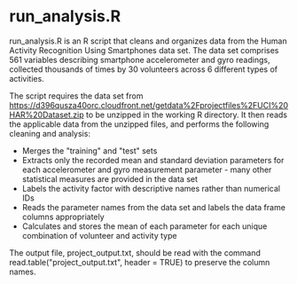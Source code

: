 # run_analysis.R

run_analysis.R is an R script that cleans and organizes data from the Human Activity Recognition Using Smartphones data set.  The data set comprises 561 variables describing smartphone accelerometer and gyro readings, collected thousands of times by 30 volunteers across 6 different types of activities.

The script requires the data set from https://d396qusza40orc.cloudfront.net/getdata%2Fprojectfiles%2FUCI%20HAR%20Dataset.zip to be unzipped in the working R directory.  It then reads the applicable data from the unzipped files, and performs the following cleaning and analysis:

- Merges the "training" and "test" sets
- Extracts only the recorded mean and standard deviation parameters for each accelerometer and gyro measurement parameter - many other statistical measures are provided in the data set
- Labels the activity factor with descriptive names rather than numerical IDs
- Reads the parameter names from the data set and labels the data frame columns appropriately
- Calculates and stores the mean of each parameter for each unique combination of volunteer and activity type

The output file, project_output.txt, should be read with the command read.table("project_output.txt", header = TRUE) to preserve the column names.